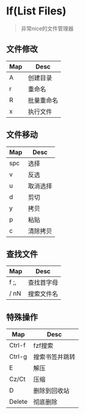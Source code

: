 # lf(List Files)

> 非常nice的文件管理器

## 文件修改
| Map | Desc       |
| --- | ---------  |
| A   | 创建目录   |
| r   | 重命名     |
| R   | 批量重命名 |
| x   | 执行文件   |

## 文件移动

| Map | Desc      |
| --- | --------- |
| spc | 选择      |
| v   | 反选      |
| u   | 取消选择  |
| d   | 剪切      |
| y   | 拷贝      |
| p   | 粘贴      |
| c   | 清除拷贝

## 查找文件

| Map  | Desc       |
| ---  | ---------  |
| f ;, | 查找首字母 |
| / nN | 搜索文件名 |

## 特殊操作

| Map    | Desc           |
| ---    | ---------      |
| Ctrl-f | fzf搜索        |
| Ctrl-g | 搜索书签并跳转 |
| E      | 解压           |
| Cz/Ct  | 压缩           |
| D      | 删除到回收站   |
| Delete | 彻底删除       |

